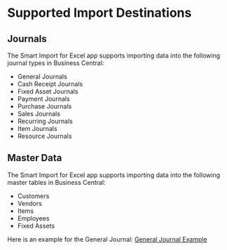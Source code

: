 # Supported Import Destinations

## Journals
The Smart Import for Excel app supports importing data into the following journal types in Business Central:

- General Journals
- Cash Receipt Journals
- Fixed Asset Journals
- Payment Journals
- Purchase Journals
- Sales Journals
- Recurring Journals
- Item Journals
- Resource Journals


## Master Data
The Smart Import for Excel app supports importing data into the following master tables in Business Central:

- Customers
- Vendors
- Items
- Employees
- Fixed Assets


Here is an example for the General Journal: [General Journal Example](general-journal.md)

